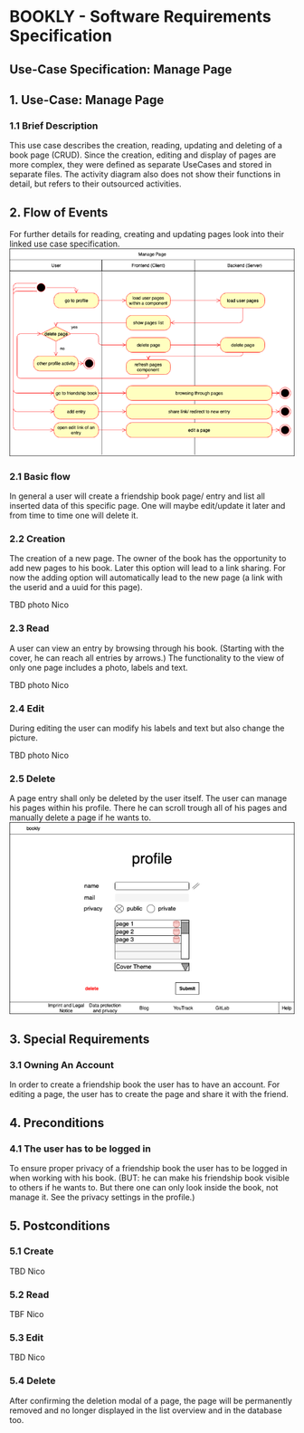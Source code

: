 # BOOKLY - Software Requirements Specification
## Use-Case Specification: Manage Page

## 1. Use-Case: Manage Page

### 1.1 Brief Description

This use case describes the creation, reading, updating and deleting of a book page (CRUD).
Since the creation, editing and display of pages are more complex, they were defined as separate UseCases and stored 
in separate files. The activity diagram also does not show their functions in detail, but refers to their outsourced activities.

## 2. Flow of Events

For further details for reading, creating and updating pages look into their linked use case specification.
![ManagePageFlow](ManagePageFlow.png "Manage Page Flow")

### 2.1 Basic flow

In general a user will create a friendship book page/ entry and list all inserted data of this specific page. 
One will maybe edit/update it later and from time to time one will delete it.

### 2.2 Creation  

The creation of a new page. The owner of the book has the opportunity to add new pages to his
book. Later this option will lead to a link sharing. For now the adding option will automatically
lead to the new page (a link with the userid and a uuid for this page).

TBD photo Nico

### 2.3 Read

A user can view an entry by browsing through his book. (Starting with the cover, he can reach all entries by arrows.)
The functionality to the view of only one page includes a photo, labels and text.

TBD photo Nico

### 2.4 Edit

During editing the user can modify his labels and text but also change the picture.

TBD photo Nico

### 2.5 Delete

A page entry shall only be deleted by the user itself. The user can manage his pages within his profile.
There he can scroll trough all of his pages and manually delete a page if he wants to. 
![Profile](profile.png "Delete a page")

## 3. Special Requirements

### 3.1 Owning An Account
        
In order to create a friendship book the user has to have an account. For editing a page, the user has to create the page
and share it with the friend.

## 4. Preconditions

### 4.1 The user has to be logged in

To ensure proper privacy of a friendship book the user has to be logged in when working with his book.
(BUT: he can make his friendship book visible to others if he wants to. But there one can only look inside the book,
not manage it. See the privacy settings in the profile.)

## 5. Postconditions

### 5.1 Create

TBD Nico

### 5.2 Read

TBF Nico

### 5.3 Edit

TBD Nico

### 5.4 Delete

After confirming the deletion modal of a page, the page will be permanently removed and no longer displayed in the list 
overview and in the database too.
